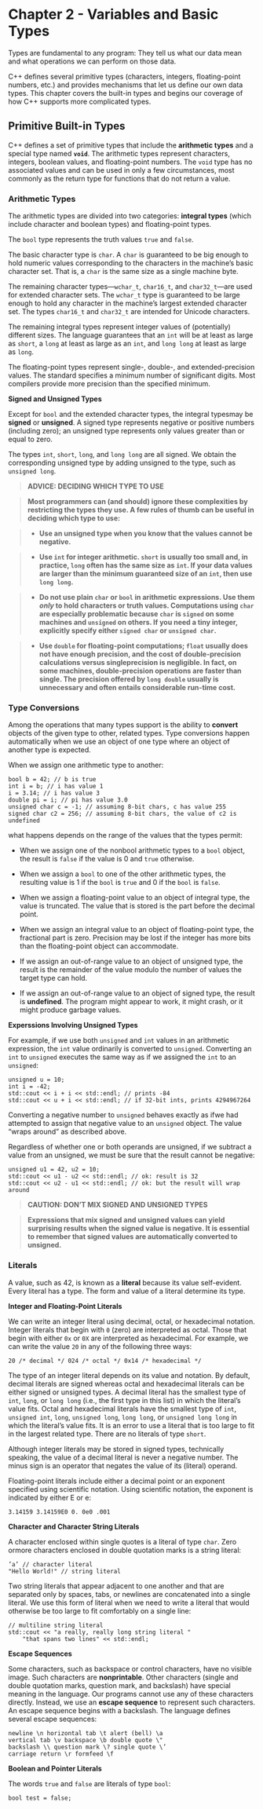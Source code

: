 # Chapter 2 - Variables and Basic Types

Types are fundamental to any program: They tell us what our data
mean and what operations we can perform on those data.

C++ defines several primitive types (characters, integers, floating-point numbers, etc.)
and provides mechanisms that let us define our own data types. This
chapter covers the built-in types and begins our coverage of how C++ supports more complicated types.


## Primitive Built-in Types

C++ defines a set of primitive types that include the **arithmetic types** and a special
type named **`void`**. The arithmetic types represent characters, integers, boolean
values, and floating-point numbers. The `void` type has no associated values and
can be used in only a few circumstances, most commonly as the return type for
functions that do not return a value.

### Arithmetic Types

The arithmetic types are divided into two categories: **integral types** (which include
character and boolean types) and floating-point types.

The `bool` type represents the truth values `true` and `false`.

The basic character type is `char`. A `char` is guaranteed to be big enough to
hold numeric values corresponding to the characters in the machine’s basic character
set. That is, a `char` is the same size as a single machine byte.

The remaining character types—`wchar_t`, `char16_t`, and `char32_t`—are
used for extended character sets. The `wchar_t` type is guaranteed to be large
enough to hold any character in the machine’s largest extended character set. The
types `char16_t` and `char32_t` are intended for Unicode characters.

The remaining integral types represent integer values of (potentially) different
sizes. The language guarantees that an `int` will be at least as large as `short`, a
`long` at least as large as an `int`, and `long long` at least as large as `long`.

The floating-point types represent single-, double-, and extended-precision values.
The standard specifies a minimum number of significant digits. Most compilers
provide more precision than the specified minimum.

**Signed and Unsigned Types**

Except for `bool` and the extended character types, the integral typesmay be **signed**
or **unsigned**. A signed type represents negative or positive numbers (including
zero); an unsigned type represents only values greater than or equal to zero.

The types `int`, `short`, `long`, and `long long` are all signed. We obtain the
corresponding unsigned type by adding unsigned to the type, such as `unsigned
long`.

> **ADVICE: DECIDING WHICH TYPE TO USE**

> **Most programmers can (and should) ignore these complexities by restricting the types they
use. A few rules of thumb can be useful in deciding which type to use:**

> * **Use an unsigned type when you know that the values cannot be negative.**

> * **Use `int` for integer arithmetic. `short` is usually too small and, in practice, `long`
often has the same size as `int`. If your data values are larger than the minimum
guaranteed size of an `int`, then use `long long`.**

> * **Do not use plain `char` or `bool` in arithmetic expressions. Use them *only* to hold
characters or truth values. Computations using `char` are especially problematic
because `char` is `signed` on some machines and `unsigned` on others. If you
need a tiny integer, explicitly specify either `signed char` or `unsigned char`.**

> * **Use `double` for floating-point computations; `float` usually does not have
enough precision, and the cost of double-precision calculations versus singleprecision
is negligible. In fact, on some machines, double-precision operations
are faster than single. The precision offered by `long double` usually is unnecessary
and often entails considerable run-time cost.**

### Type Conversions

Among the operations that many types support is the ability to **convert** objects of the given type to other, related types.
Type conversions happen automatically when we use an object of one type where an object of another type is expected.

When we assign one arithmetic type to another:

```
bool b = 42; // b is true
int i = b; // i has value 1
i = 3.14; // i has value 3
double pi = i; // pi has value 3.0
unsigned char c = -1; // assuming 8-bit chars, c has value 255
signed char c2 = 256; // assuming 8-bit chars, the value of c2 is undefined
```

what happens depends on the range of the values that the types permit:

* When we assign one of the nonbool arithmetic types to a `bool` object, the
result is `false` if the value is 0 and `true` otherwise.

* When we assign a `bool` to one of the other arithmetic types, the resulting
value is 1 if the `bool` is `true` and 0 if the `bool` is `false`.

* When we assign a floating-point value to an object of integral type, the value
is truncated. The value that is stored is the part before the decimal point.

* When we assign an integral value to an object of floating-point type, the fractional
part is zero. Precision may be lost if the integer has more bits than the
floating-point object can accommodate.

* If we assign an out-of-range value to an object of unsigned type, the result is
the remainder of the value modulo the number of values the target type can
hold.

* If we assign an out-of-range value to an object of signed type, the result is
**undefined**. The program might appear to work, it might crash, or it might
produce garbage values.

**Experssions Involving Unsigned Types**

For example, if we use both `unsigned` and `int` values in an arithmetic expression, the
`int` value ordinarily is converted to `unsigned`. Converting an `int` to `unsigned`
executes the same way as if we assigned the `int` to an `unsigned`:

```
unsigned u = 10;
int i = -42;
std::cout << i + i << std::endl; // prints -84
std::cout << u + i << std::endl; // if 32-bit ints, prints 4294967264
```

Converting a negative number to `unsigned` behaves exactly as ifwe had attempted to assign that negative value to an 
`unsigned` object. The value “wraps around” as described above.

Regardless of whether one or both operands are unsigned, if we subtract a
value from an unsigned, we must be sure that the result cannot be negative:

```
unsigned u1 = 42, u2 = 10;
std::cout << u1 - u2 << std::endl; // ok: result is 32
std::cout << u2 - u1 << std::endl; // ok: but the result will wrap around
```

> **CAUTION: DON’T MIX SIGNED AND UNSIGNED TYPES**

> **Expressions that mix signed and unsigned values can yield surprising results when
the signed value is negative. It is essential to remember that signed values are automatically
converted to unsigned.**

### Literals

A value, such as 42, is known as a **literal** because its value self-evident. Every
literal has a type. The form and value of a literal determine its type.

**Integer and Floating-Point Literals**

We can write an integer literal using decimal, octal, or hexadecimal notation. Integer
literals that begin with `0` (zero) are interpreted as octal. Those that begin with
either `0x` or `0X` are interpreted as hexadecimal. For example, we can write the
value `20` in any of the following three ways:

```
20 /* decimal */ 024 /* octal */ 0x14 /* hexadecimal */
```

The type of an integer literal depends on its value and notation. By default, decimal
literals are signed whereas octal and hexadecimal literals can be either signed
or unsigned types. A decimal literal has the smallest type of `int`, `long`, or `long long` 
(i.e., the first type in this list) in which the literal’s value fits. Octal and hexadecimal
literals have the smallest type of `int`, `unsigned int`, `long`, `unsigned long`, `long long`, 
or `unsigned long long` in which the literal’s value fits. It is
an error to use a literal that is too large to fit in the largest related type. There are
no literals of type `short`.

Although integer literals may be stored in signed types, technically speaking,
the value of a decimal literal is never a negative number. The minus sign is an operator that negates 
the value of its (literal) operand.

Floating-point literals include either a decimal point or an exponent specified
using scientific notation. Using scientific notation, the exponent is indicated by
either E or e:

```
3.14159 3.14159E0 0. 0e0 .001
```

**Character and Character String Literals**

A character enclosed within single quotes is a literal of type `char`. Zero ormore
characters enclosed in double quotation marks is a string literal:

```
’a’ // character literal
"Hello World!" // string literal
```

Two string literals that appear adjacent to one another and that are separated
only by spaces, tabs, or newlines are concatenated into a single literal. We use this
form of literal when we need to write a literal that would otherwise be too large to
fit comfortably on a single line:

```
// multiline string literal
std::cout << "a really, really long string literal "
	"that spans two lines" << std::endl;
```

**Escape Sequences**

Some characters, such as backspace or control characters, have no visible image.
Such characters are **nonprintable**. Other characters (single and double quotation
marks, question mark, and backslash) have special meaning in the language. Our
programs cannot use any of these characters directly. Instead, we use an **escape sequence**
to represent such characters. An escape sequence begins with a backslash.
The language defines several escape sequences:

```
newline \n horizontal tab \t alert (bell) \a
vertical tab \v backspace \b double quote \"
backslash \\ question mark \? single quote \’
carriage return \r formfeed \f
```

**Boolean and Pointer Literals**

The words `true` and `false` are literals of type `bool`:

```
bool test = false;
```























































